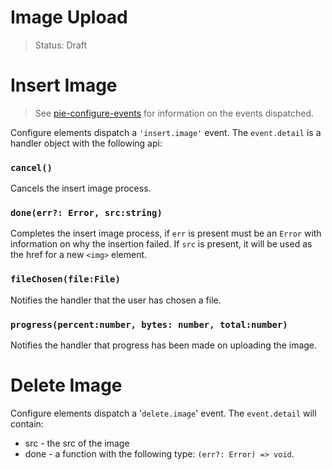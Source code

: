 # Image Upload

> Status: Draft

# Insert Image 

> See [pie-configure-events](https://github.com/pieelements/pie-elements) for information on the events dispatched.


Configure elements dispatch a `'insert.image'` event. The `event.detail` is a handler object with the following api: 

### `cancel()`

Cancels the insert image process. 

### `done(err?: Error, src:string)`

Completes the insert image process, if `err` is present must be an `Error` with information on why the insertion failed. If `src` is present, it will be used as the href for a new `<img>` element.

### `fileChosen(file:File)`

Notifies the handler that the user has chosen a file.

### `progress(percent:number, bytes: number, total:number)`

Notifies the handler that progress has been made on uploading the image.


# Delete Image 

Configure elements dispatch a '`delete.image`' event. The `event.detail` will contain: 

* src - the src of the image
* done - a function with the following type: `(err?: Error) => void`.


